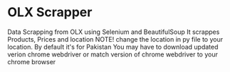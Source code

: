 # OLX Scrapper
Data Scrapping from OLX using Selenium and BeautifulSoup
It scrappes Products, Prices and location
NOTE!
change the location in py file to your location. By default it's for Pakistan
You may have to download updated verion chrome webdriver or match version of chrome webdriver to your chrome browser
